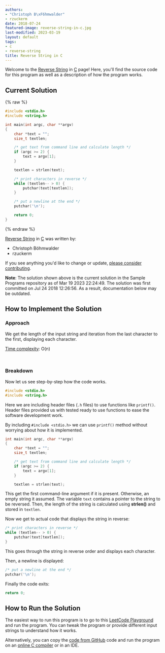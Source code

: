 ```yaml
---
authors:
- "Christoph B\xF6hmwalder"
- rzuckerm
date: 2018-07-24
featured-image: reverse-string-in-c.jpg
last-modified: 2023-03-19
layout: default
tags:
- c
- reverse-string
title: Reverse String in C
---
```


Welcome to the [Reverse String](https://sampleprograms.io/projects/reverse-string) in [C](https://sampleprograms.io/languages/c) page! Here, you'll find the source code for this program as well as a description of how the program works.

## Current Solution

{% raw %}

```c
#include <stdio.h>
#include <string.h>

int main(int argc, char **argv)
{
    char *text = "";
    size_t textlen;

    /* get text from command line and calculate length */
    if (argc >= 2) {
        text = argv[1];
    }

    textlen = strlen(text);

    /* print characters in reverse */
    while (textlen-- > 0) {
        putchar(text[textlen]);
    }

    /* put a newline at the end */
    putchar('\n');

    return 0;
}
```

{% endraw %}

[Reverse String](https://sampleprograms.io/projects/reverse-string) in [C](https://sampleprograms.io/languages/c) was written by:

- Christoph Böhmwalder
- rzuckerm

If you see anything you'd like to change or update, [please consider contributing](https://github.com/TheRenegadeCoder/sample-programs).

**Note**: The solution shown above is the current solution in the Sample Programs repository as of Mar 19 2023 22:24:49. The solution was first committed on Jul 24 2018 12:26:56. As a result, documentation below may be outdated.

## How to Implement the Solution

### Approach

We get the length of the input string and iteration from the last character to the first, displaying each character.

[Time complexity][1]: O(n)

<br/>

### Breakdown

Now let us see step-by-step how the code works.

```c
#include <stdio.h> 
#include <string.h> 
```

Here we are including header files (`.h` files) to use functions like `printf()`. Header files provided us with tested ready to use functions to ease the software development work. 

By including `#include <stdio.h>` we can use `printf()` method without worrying about how it is implemented.

```c
int main(int argc, char **argv)
{
    char *text = "";
    size_t textlen;

    /* get text from command line and calculate length */
    if (argc >= 2) {
        text = argv[1];
    }

    textlen = strlen(text);
```

This get the first command-line argument if it is present. Otherwise, an empty string it assumed. The variable `text` contains
a pointer to the string to be reversed. Then, the length of the string is calculated using **strlen()** and stored in `textlen`.

Now we get to actual code that displays the string in reverse:

```c
/* print characters in reverse */
while (textlen-- > 0) {
    putchar(text[textlen]);
}
```

This goes through the string in reverse order and displays each character.

Then, a newline is displayed:

```c
/* put a newline at the end */
putchar('\n');
```

Finally the code exits:

```c
return 0;
```

[1]: https://en.wikipedia.org/wiki/Time_complexity


## How to Run the Solution

The easiest way to run this program is to go to this [LeetCode Playground][2] and run the program. You can tweak the program or provide different input strings to understand how it works.

Alternatively, you can copy the [code from GitHub][3] code and run the program on an [online C compiler][4] or in an IDE.

[2]: https://leetcode.com/
[3]: https://github.com/TheRenegadeCoder/sample-programs/blob/main/archive/c/c/reverse-string.c
[4]: https://www.onlinegdb.com/online_c_compiler

